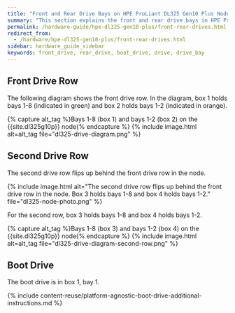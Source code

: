 ```yaml
---
title: "Front and Rear Drive Bays on HPE ProLiant DL325 Gen10 Plus Nodes"
summary: "This section explains the front and rear drive bays in HPE ProLiant DL325 Gen10 Plus nodes. On this platform, the drives in a node are arranged into <em>rows</em> and groups called <em>boxes</em>."
permalink: /hardware-guide/hpe-dl325-gen10-plus/front-rear-drives.html
redirect_from:
  - /hardware/hpe-dl325-gen10-plus/front-rear-drives.html
sidebar: hardware_guide_sidebar
keywords: front_drive, rear_drive, boot_drive, drive, drive_bay
---
```


## Front Drive Row
The following diagram shows the front drive row. In the diagram, box 1 holds bays 1-8 (indicated in green) and box 2 holds bays 1-2 (indicated in orange).

{% capture alt_tag %}Bays 1-8 (box 1) and bays 1-2 (box 2) on the {{site.dl325g10p}} node{% endcapture %}
{% include image.html alt=alt_tag file="dl325-drive-diagram.png" %}

## Second Drive Row
The second drive row flips up behind the front drive row in the node.

{% include image.html alt="The second drive row flips up behind the front drive row in the node. Box 3 holds bays 1-8 and box 4 holds bays 1-2." file="dl325-node-photo.png" %}<br>

For the second row, box 3 holds bays 1-8 and box 4 holds bays 1-2.

{% capture alt_tag %}Bays 1-8 (box 3) and bays 1-2 (box 4) on the {{site.dl325g10p}} node{% endcapture %}
{% include image.html alt=alt_tag file="dl325-drive-diagram-second-row.png" %}

## Boot Drive
The boot drive is in box 1, bay 1.

{% include content-reuse/platform-agnostic-boot-drive-additional-instructions.md %}
